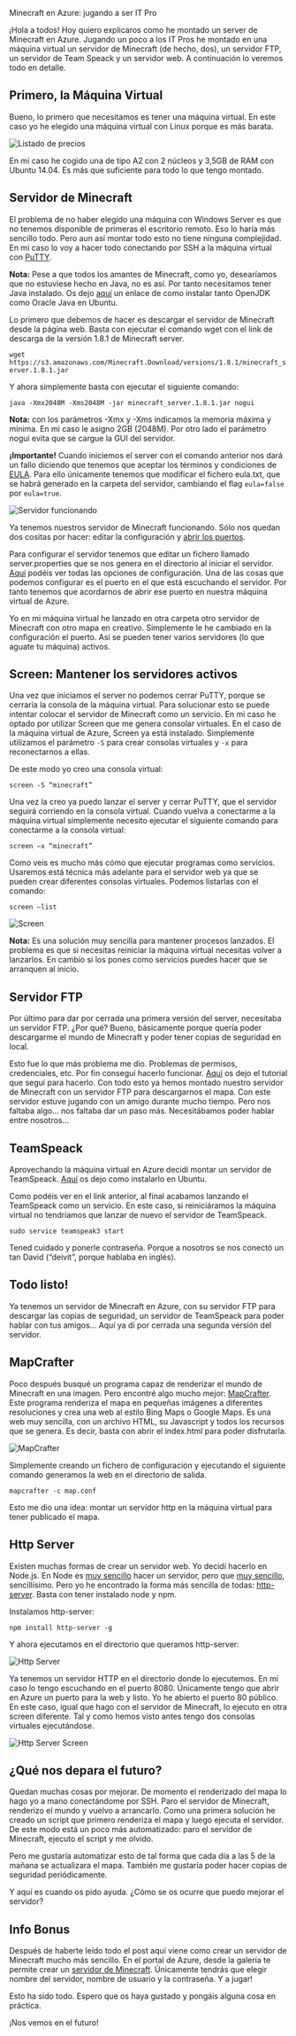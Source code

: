 Minecraft en Azure: jugando a ser IT Pro

¡Hola a todos! Hoy quiero explicaros como he montado un server de Minecraft en Azure. Jugando un poco a los IT Pros he montado en una máquina virtual un servidor de Minecraft (de hecho, dos), un servidor FTP, un servidor de Team Speack y un servidor web. A continuación lo veremos todo en detalle.

## Primero, la Máquina Virtual
Bueno, lo primero que necesitamos es tener una máquina virtual. En este caso yo he elegido una máquina virtual con Linux porque es más barata.

![Listado de precios](images/prices.jpg)

En mi caso he cogido una de tipo A2 con 2 núcleos y 3,5GB de RAM con Ubuntu 14.04. Es más que suficiente para todo lo que tengo montado.

## Servidor de Minecraft
El problema de no haber elegido una máquina con Windows Server es que no tenemos disponible de primeras el escritorio remoto. Eso lo haría más sencillo todo. Pero aun así montar todo esto no tiene ninguna complejidad. En mi caso lo voy a hacer todo conectando por SSH a la máquina virtual con [PuTTY](http://www.putty.org/).

**Nota:** Pese a que todos los amantes de Minecraft, como yo, desearíamos que no estuviese hecho en Java, no es así. Por tanto necesitamos tener Java instalado. Os dejo [aquí](http://www.ubuntu-guia.com/2012/04/instalar-oracle-java-7-en-ubuntu-1204.html) un enlace de como instalar tanto OpenJDK como Oracle Java en Ubuntu.

Lo primero que debemos de hacer es descargar el servidor de Minecraft desde la página web.
Basta con ejecutar el comando wget con el link de descarga de la versión 1.8.1 de Minecraft server.

`wget https://s3.amazonaws.com/Minecraft.Download/versions/1.8.1/minecraft_server.1.8.1.jar`

Y ahora simplemente basta con ejecutar el siguiente comando:

`java -Xmx2048M -Xms2048M -jar minecraft_server.1.8.1.jar nogui`

**Nota:** con los parámetros -Xmx y -Xms indicamos la memoria máxima y mínima. En mi caso le asigno 2GB (2048M). Por otro lado el parámetro nogui evita que se cargue la GUI del servidor.

**¡Importante!** Cuando iniciemos el server con el comando anterior nos dará un fallo diciendo que tenemos que aceptar los términos y condiciones de [EULA](https://account.mojang.com/documents/minecraft_eula). Para ello únicamente tenemos que modificar el fichero eula.txt, que se habrá generado en la carpeta del servidor, cambiando el flag `eula=false` por `eula=true`.

![Servidor funcionando](images/serverRun.jpg)

Ya tenemos nuestros servidor de Minecraft funcionando. Sólo nos quedan dos cositas por hacer: editar la configuración y [abrir los puertos](https://docs.microsoft.com/en-us/azure/virtual-machines/virtual-machines-windows-endpoints-in-resource-manager).

Para configurar el servidor tenemos que editar un fichero llamado server.properties que se nos genera en el directorio al iniciar el servidor. [Aquí](http://minecraft.gamepedia.com/Server.properties) podéis ver todas las opciones de configuración. Una de las cosas que podemos configurar es el puerto en el que está escuchando el servidor. Por tanto tenemos que acordarnos de abrir ese puerto en nuestra máquina virtual de Azure.

Yo en mi máquina virtual he lanzado en otra carpeta otro servidor de Minecraft con otro mapa en creativo. Simplemente le he cambiado en la configuración el puerto. Así se pueden tener varios servidores (lo que aguate tu máquina) activos.

## Screen: Mantener los servidores activos

Una vez que iniciamos el server no podemos cerrar PuTTY, porque se cerraría la consola de la máquina virtual. Para solucionar esto se puede intentar colocar el servidor de Minecraft como un servicio. En mi caso he optado por utilizar Screen que me genera consolar virtuales.
En el caso de la máquina virtual de Azure, Screen ya está instalado. Simplemente utilizamos el parámetro `-S` para crear consolas virtuales y `-x` para reconectarnos a ellas.

De este modo yo creo una consola virtual:

`screen -S “minecraft”`

Una vez la creo ya puedo lanzar el server y cerrar PuTTY, que el servidor seguirá corriendo en la consola virtual. Cuando vuelva a conectarme a la máquina virtual simplemente necesito ejecutar el siguiente comando para conectarme a la consola virtual:

`screen –x “minecraft”`

Como veis es mucho más cómo que ejecutar programas como servicios. Usaremos está técnica más adelante para el servidor web ya que se pueden crear diferentes consolas virtuales. Podemos listarlas con el comando:

`screen –list`

![Screen](images/screen.jpg)

**Nota:** Es una solución muy sencilla para mantener procesos lanzados. El problema es que si necesitas reiniciar la máquina virtual necesitas volver a lanzarlos. En cambio si los pones como servicios puedes hacer que se arranquen al inicio.

## Servidor FTP

Por último para dar por cerrada una primera versión del server, necesitaba un servidor FTP. ¿Por qué? Bueno, básicamente porque quería poder descargarme el mundo de Minecraft y poder tener copias de seguridad en local.

Esto fue lo que más problema me dio. Problemas de permisos, credenciales, etc. Por fin conseguí hacerlo funcionar. [Aquí](http://www.codechewing.com/library/configure-ftp-azure-linux-ubuntu-vm/) os dejo el tutorial que seguí para hacerlo.
Con todo esto ya hemos montado nuestro servidor de Minecraft con un servidor FTP para descargarnos el mapa. Con este servidor estuve jugando con un amigo durante mucho tiempo. Pero nos faltaba algo… nos faltaba dar un paso más. Necesitábamos poder hablar entre nosotros…

## TeamSpeack
Aprovechando la máquina virtual en Azure decidí montar un servidor de TeamSpeack. [Aquí](http://blog.bobbyallen.me/2014/01/11/setting-up-teamspeak-3-on-ubuntu-server-12-04-lts/) os dejo como instalarlo en Ubuntu.

Como podéis ver en el link anterior, al final acabamos lanzando el TeamSpeack como un servicio. En este caso, si reiniciáramos la máquina virtual no tendríamos que lanzar de nuevo el servidor de TeamSpeack.

`sudo service teamspeak3 start`

Tened cuidado y ponerle contraseña. Porque a nosotros se nos conectó un tan David (“deivit”, porque hablaba en inglés).

## Todo listo!
Ya tenemos un servidor de Minecraft en Azure, con su servidor FTP para descargar las copias de seguridad, un servidor de TeamSpeack para poder hablar con tus amigos… Aquí ya di por cerrada una segunda versión del servidor. 

## MapCrafter

Poco después busqué un programa capaz de renderizar el mundo de Minecraft en una imagen. Pero encontré algo mucho mejor: [MapCrafter](http://mapcrafter.org/). Este programa renderiza el mapa en pequeñas imágenes a diferentes resoluciones y crea una web al estilo Bing Maps o Google Maps. Es una web muy sencilla, con un archivo HTML, su Javascript y todos los recursos que se genera. Es decir, basta con abrir el index.html para poder disfrutarla.

![MapCrafter](images/mapcrafter.jpg)

Simplemente creando un fichero de configuración y ejecutando el siguiente comando generamos la web en el directorio de salida.

`mapcrafter -c map.conf`

Esto me dio una idea: montar un servidor http en la máquina virtual para tener publicado el mapa.

## Http Server
Existen muchas formas de crear un servidor web. Yo decidí hacerlo en Node.js. En Node es [muy sencillo](http://community.logicalbricks.com/node/181) hacer un servidor, pero que [muy sencillo](http://blog.kevinchisholm.com/javascript/node-js/making-a-simple-http-server-with-node-js-part-i/), sencillísimo. Pero yo he encontrado la forma más sencilla de todas: [http-server](https://www.npmjs.com/package/http-server). Basta con tener instalado node y npm. 

Instalamos http-server:

`npm install http-server -g`

Y ahora ejecutamos en el directorio que queramos http-server:

![Http Server](images/httpserver.jpg)

Ya tenemos un servidor HTTP en el directorio donde lo ejecutemos. En mi caso lo tengo escuchando en el puerto 8080. Únicamente tengo que abrir en Azure un puerto para la web y listo. Yo he abierto el puerto 80 público.
En este caso, igual que hago con el servidor de Minecraft, lo ejecuto en otra screen diferente. Tal y como hemos visto antes tengo dos consolas virtuales ejecutándose.

![Http Server Screen](images/screen.jpg)

## ¿Qué nos depara el futuro?
Quedan muchas cosas por mejorar. De momento el renderizado del mapa lo hago yo a mano conectándome por SSH. Paro el servidor de Minecraft, renderizo el mundo y vuelvo a arrancarlo. Como una primera solución he creado un script que primero renderiza el mapa y luego ejecuta el servidor. De este modo está un poco más automatizado: paro el servidor de Minecraft, ejecuto el script y me olvido.

Pero me gustaría automatizar esto de tal forma que cada día a las 5 de la mañana se actualizara el mapa. También me gustaría poder hacer copias de seguridad periódicamente. 

Y aquí es cuando os pido ayuda. ¿Cómo se os ocurre que puedo mejorar el servidor?

## Info Bonus
Después de haberte leído todo el post aquí viene como crear un servidor de Minecraft mucho más sencillo. En el portal de Azure, desde la galería te permite crear un [servidor de Minecraft](http://azure.microsoft.com/en-us/marketplace/partners/microsoft/minecraftserver/). Únicamente tendrás que elegir nombre del servidor, nombre de usuario y la contraseña. Y a jugar!

Esto ha sido todo. Espero que os haya gustado y pongáis alguna cosa en práctica.

¡Nos vemos en el futuro!

